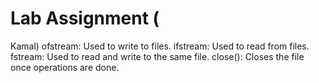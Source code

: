 # Lab Assignment (
Kamal)
ofstream: Used to write to files.
ifstream: Used to read from files.
fstream: Used to read and write to the same file.
close(): Closes the file once operations are done.

